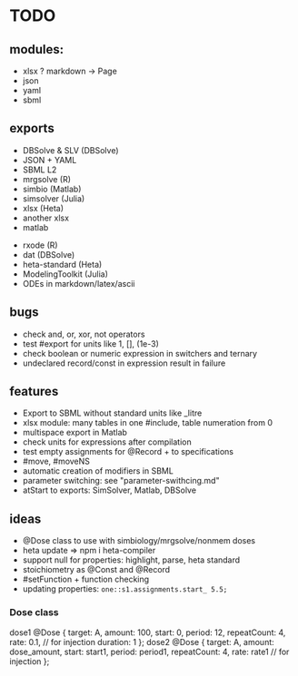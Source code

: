 # TODO

## modules:

+ xlsx
? markdown -> Page
+ json
+ yaml
+ sbml

## exports

+ DBSolve & SLV (DBSolve)
+ JSON + YAML
+ SBML L2
+ mrgsolve (R)
+ simbio (Matlab)
+ simsolver (Julia)
+ xlsx (Heta)
+ another xlsx
+ matlab
- rxode (R)
- dat (DBSolve)
- heta-standard (Heta)
- ModelingToolkit (Julia)
- ODEs in markdown/latex/ascii

## bugs

- check and, or, xor, not operators
- test #export for units like 1, [], (1e-3)
- check boolean or numeric expression in switchers and ternary
- undeclared record/const in expression result in failure

## features

- Export to SBML without standard units like _litre
- xlsx module: many tables in one #include, table numeration from 0
- multispace export in Matlab
- check units for expressions after compilation
- test empty assignments for @Record + to specifications
- #move, #moveNS
- automatic creation of modifiers in SBML
- parameter switching: see "parameter-swithcing.md"
- atStart to exports: SimSolver, Matlab, DBSolve

## ideas

- @Dose class to use with simbiology/mrgsolve/nonmem doses
- heta update => npm i heta-compiler
- support null for properties: highlight, parse, heta standard
- stoichiometry as @Const and @Record
- #setFunction + function checking
- updating properties: `one::s1.assignments.start_ 5.5;`

### Dose class

dose1 @Dose {
  target: A,
  amount: 100,
  start: 0,
  period: 12,
  repeatCount: 4,
  rate: 0.1, // for injection
  duration: 1
};
dose2 @Dose {
  target: A,
  amount: dose_amount,
  start: start1,
  period: period1,
  repeatCount: 4,
  rate: rate1 // for injection
};
